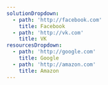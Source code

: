 ```yaml
---
solutionDropdown:
  - path: 'http://facebook.com'
    title: Facebook
  - path: 'http://vk.com'
    title: VK
resourcesDropdown:
  - path: 'http://google.com'
    title: Google
  - path: 'http://amazon.com'
    title: Amazon
---
```


